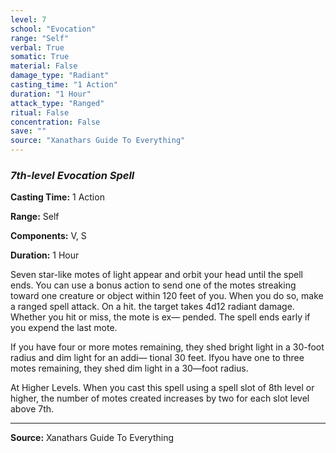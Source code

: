 ```yaml
---
level: 7
school: "Evocation"
range: "Self"
verbal: True
somatic: True
material: False
damage_type: "Radiant"
casting_time: "1 Action"
duration: "1 Hour"
attack_type: "Ranged"
ritual: False
concentration: False
save: ""
source: "Xanathars Guide To Everything"
---
```


### *7th-level Evocation Spell*

**Casting Time:** 1 Action

**Range:** Self

**Components:** V, S

**Duration:** 1 Hour

Seven star-like motes of light appear and orbit your head until the spell ends. You can use a bonus action to send one of the motes streaking toward one creature or object within 120 feet of you. When you do so, make a ranged spell attack. On a hit. the target takes 4d12 radiant damage. Whether you hit or miss, the mote is ex— pended. The spell ends early if you expend the last mote. 
 
 If you have four or more motes remaining, they shed bright light in a 30-foot radius and dim light for an addi— tional 30 feet. Ifyou have one to three motes remaining, they shed dim light in a 30—foot radius. 
 
 At Higher Levels. When you cast this spell using a spell slot of 8th level or higher, the number of motes created increases by two for each slot level above 7th.

---
**Source:** Xanathars Guide To Everything
